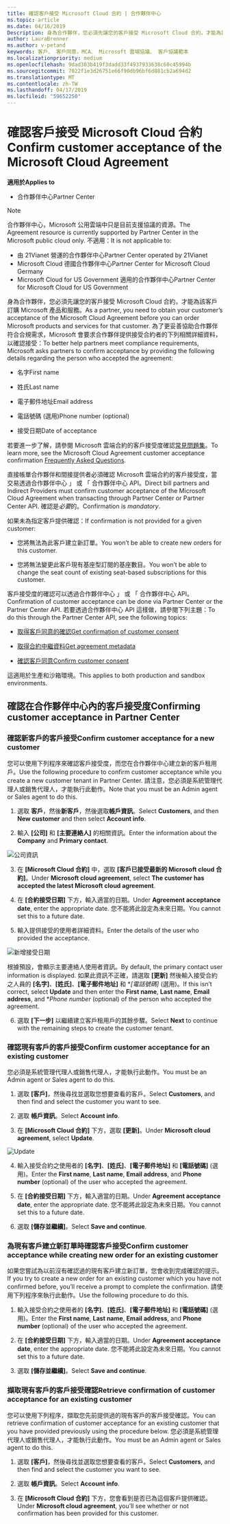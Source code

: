 ```yaml
---
title: 確認客戶接受 Microsoft Cloud 合約 | 合作夥伴中心
ms.topic: article
ms.date: 04/16/2019
Description: 身為合作夥伴，您必須先讓您的客戶接受 Microsoft Cloud 合約，才能為該客戶訂購 Microsoft 產品和服務。 若要更好的說明合作夥伴符合合規性需求，Microsoft 會要求協力廠商確認接受藉由提供接受合約的人員有關的特定詳細資料。
author: LauraBrenner
ms.author: v-petand
keywords: 客戶、 客戶同意，MCA、 Microsoft 雲端協議、 客戶協議範本
ms.localizationpriority: medium
ms.openlocfilehash: 9dad303b419f3dadd33f4937933638c60c45994b
ms.sourcegitcommit: 7022f1e3d26751e66f90db96bf6d881cb2a694d2
ms.translationtype: MT
ms.contentlocale: zh-TW
ms.lasthandoff: 04/17/2019
ms.locfileid: "59652250"
---
```

# <a name="confirm-customer-acceptance-of-the-microsoft-cloud-agreement"></a><span data-ttu-id="23a3c-105">確認客戶接受 Microsoft Cloud 合約</span><span class="sxs-lookup"><span data-stu-id="23a3c-105">Confirm customer acceptance of the Microsoft Cloud Agreement</span></span>

<span data-ttu-id="23a3c-106">**適用於**</span><span class="sxs-lookup"><span data-stu-id="23a3c-106">**Applies to**</span></span>
-  <span data-ttu-id="23a3c-107">合作夥伴中心</span><span class="sxs-lookup"><span data-stu-id="23a3c-107">Partner Center</span></span>

> [!NOTE]
> <span data-ttu-id="23a3c-108">合作夥伴中心，Microsoft 公用雲端中只是目前支援協議的資源。</span><span class="sxs-lookup"><span data-stu-id="23a3c-108">The Agreement resource is currently supported by Partner Center in the Microsoft public cloud only.</span></span> <span data-ttu-id="23a3c-109">不適用：</span><span class="sxs-lookup"><span data-stu-id="23a3c-109">It is not applicable to:</span></span>
> * <span data-ttu-id="23a3c-110">由 21Vianet 營運的合作夥伴中心</span><span class="sxs-lookup"><span data-stu-id="23a3c-110">Partner Center operated by 21Vianet</span></span>
> * <span data-ttu-id="23a3c-111">Microsoft Cloud 德國合作夥伴中心</span><span class="sxs-lookup"><span data-stu-id="23a3c-111">Partner Center for Microsoft Cloud Germany</span></span>
> * <span data-ttu-id="23a3c-112">Microsoft Cloud for US Government 適用的合作夥伴中心</span><span class="sxs-lookup"><span data-stu-id="23a3c-112">Partner Center for Microsoft Cloud for US Government</span></span>

<span data-ttu-id="23a3c-113">身為合作夥伴，您必須先讓您的客戶接受 Microsoft Cloud 合約，才能為該客戶訂購 Microsoft 產品和服務。</span><span class="sxs-lookup"><span data-stu-id="23a3c-113">As a partner, you need to obtain your customer’s acceptance of the Microsoft Cloud Agreement before you can order Microsoft products and services for that customer.</span></span> <span data-ttu-id="23a3c-114">為了更妥善協助合作夥伴符合合規需求，Microsoft 會要求合作夥伴提供接受合約者的下列相關詳細資料，以確認接受：</span><span class="sxs-lookup"><span data-stu-id="23a3c-114">To better help partners meet compliance requirements, Microsoft asks partners to confirm acceptance by providing the following details regarding the person who accepted the agreement:</span></span> 

-   <span data-ttu-id="23a3c-115">名字</span><span class="sxs-lookup"><span data-stu-id="23a3c-115">First name</span></span>

-   <span data-ttu-id="23a3c-116">姓氏</span><span class="sxs-lookup"><span data-stu-id="23a3c-116">Last name</span></span>

-   <span data-ttu-id="23a3c-117">電子郵件地址</span><span class="sxs-lookup"><span data-stu-id="23a3c-117">Email address</span></span>

-   <span data-ttu-id="23a3c-118">電話號碼 (選用)</span><span class="sxs-lookup"><span data-stu-id="23a3c-118">Phone number (optional)</span></span>

-   <span data-ttu-id="23a3c-119">接受日期</span><span class="sxs-lookup"><span data-stu-id="23a3c-119">Date of acceptance</span></span>

<span data-ttu-id="23a3c-120">若要進一步了解，請參閱 Microsoft 雲端合約的客戶接受度確認[常見問題集](https://docs.microsoft.com/en-us/partner-center/confirm-consent-faq)。</span><span class="sxs-lookup"><span data-stu-id="23a3c-120">To learn more, see the Microsoft Cloud Agreement customer acceptance confirmation [Frequently Asked Questions](https://docs.microsoft.com/en-us/partner-center/confirm-consent-faq).</span></span>

<span data-ttu-id="23a3c-121">直接帳單合作夥伴和間接提供者必須確認 Microsoft 雲端合約的客戶接受度，當交易透過合作夥伴中心 」 或 「 合作夥伴中心 API。</span><span class="sxs-lookup"><span data-stu-id="23a3c-121">Direct bill partners and Indirect Providers must confirm customer acceptance of the Microsoft Cloud Agreement when transacting through Partner Center or Partner Center API.</span></span> <span data-ttu-id="23a3c-122">確認是*必要*的。</span><span class="sxs-lookup"><span data-stu-id="23a3c-122">Confirmation is *mandatory*.</span></span>

<span data-ttu-id="23a3c-123">如果未為指定客戶提供確認：</span><span class="sxs-lookup"><span data-stu-id="23a3c-123">If confirmation is not provided for a given customer:</span></span>

-   <span data-ttu-id="23a3c-124">您將無法為此客戶建立新訂單。</span><span class="sxs-lookup"><span data-stu-id="23a3c-124">You won’t be able to create new orders for this customer.</span></span>

-   <span data-ttu-id="23a3c-125">您將無法變更此客戶現有基座型訂閱的基座數目。</span><span class="sxs-lookup"><span data-stu-id="23a3c-125">You won’t be able to change the seat count of existing seat-based subscriptions for this customer.</span></span>

<span data-ttu-id="23a3c-126">客戶接受度的確認可以透過合作夥伴中心 」 或 「 合作夥伴中心 API。</span><span class="sxs-lookup"><span data-stu-id="23a3c-126">Confirmation of customer acceptance can be done via Partner Center or the Partner Center API.</span></span> <span data-ttu-id="23a3c-127">若要透過合作夥伴中心 API 這樣做，請參閱下列主題：</span><span class="sxs-lookup"><span data-stu-id="23a3c-127">To do this through the Partner Center API, see the following topics:</span></span> 

-   [<span data-ttu-id="23a3c-128">取得客戶同意的確認</span><span class="sxs-lookup"><span data-stu-id="23a3c-128">Get confirmation of customer consent</span></span>](https://docs.microsoft.com/en-us/partner-center/develop/get-confirmation-of-customer-consent)

-   [<span data-ttu-id="23a3c-129">取得合約中繼資料</span><span class="sxs-lookup"><span data-stu-id="23a3c-129">Get agreement metadata</span></span>](https://docs.microsoft.com/en-us/partner-center/develop/get-agreement-metadata)

-   [<span data-ttu-id="23a3c-130">確認客戶同意</span><span class="sxs-lookup"><span data-stu-id="23a3c-130">Confirm customer consent</span></span>](https://docs.microsoft.com/en-us/partner-center/develop/confirm-customer-consent)


<span data-ttu-id="23a3c-131">這適用於生產和沙箱環境。</span><span class="sxs-lookup"><span data-stu-id="23a3c-131">This applies to both production and sandbox environments.</span></span>

## <a name="confirming-customer-acceptance-in-partner-center"></a><span data-ttu-id="23a3c-132">確認在合作夥伴中心內的客戶接受度</span><span class="sxs-lookup"><span data-stu-id="23a3c-132">Confirming customer acceptance in Partner Center</span></span>

### <a name="confirm-customer-acceptance-for-a-new-customer"></a><span data-ttu-id="23a3c-133">確認新客戶的客戶接受</span><span class="sxs-lookup"><span data-stu-id="23a3c-133">Confirm customer acceptance for a new customer</span></span>

<span data-ttu-id="23a3c-134">您可以使用下列程序來確認客戶接受度，而您在合作夥伴中心建立新的客戶租用戶。</span><span class="sxs-lookup"><span data-stu-id="23a3c-134">Use the following procedure to confirm customer acceptance while you create a new customer tenant in Partner Center.</span></span> <span data-ttu-id="23a3c-135">請注意，您必須是系統管理代理人或銷售代理人，才能執行此動作。</span><span class="sxs-lookup"><span data-stu-id="23a3c-135">Note that you must be an Admin agent or Sales agent to do this.</span></span>
 
1.  <span data-ttu-id="23a3c-136">選取 **客戶**，然後**新客戶**，然後選取**帳戶資訊**。</span><span class="sxs-lookup"><span data-stu-id="23a3c-136">Select **Customers**, and then **New customer** and then select **Account info**.</span></span>

2.  <span data-ttu-id="23a3c-137">輸入 **\[公司\]** 和 **\[主要連絡人\]** 的相關資訊。</span><span class="sxs-lookup"><span data-stu-id="23a3c-137">Enter the information about the **Company** and **Primary contact**.</span></span>

![公司資訊](images/mca/mca1.png)

3.  <span data-ttu-id="23a3c-139">在 **\[Microsoft Cloud 合約\]** 中，選取 **\[客戶已接受最新的 Microsoft cloud 合約\]**。</span><span class="sxs-lookup"><span data-stu-id="23a3c-139">Under **Microsoft cloud agreement**, select **The customer has accepted the latest Microsoft cloud agreement**.</span></span> 

4.  <span data-ttu-id="23a3c-140">在 **\[合約接受日期\]** 下方，輸入適當的日期。</span><span class="sxs-lookup"><span data-stu-id="23a3c-140">Under **Agreement acceptance date**, enter the appropriate date.</span></span> <span data-ttu-id="23a3c-141">您不能將此設定為未來日期。</span><span class="sxs-lookup"><span data-stu-id="23a3c-141">You cannot set this to a future date.</span></span>

5.  <span data-ttu-id="23a3c-142">輸入提供接受的使用者詳細資料。</span><span class="sxs-lookup"><span data-stu-id="23a3c-142">Enter the details of the user who provided the acceptance.</span></span> 

![新增接受日期](images/mca/MCA3.png)

<span data-ttu-id="23a3c-144">根據預設，會顯示主要連絡人使用者資訊。</span><span class="sxs-lookup"><span data-stu-id="23a3c-144">By default, the primary contact user information is displayed.</span></span> <span data-ttu-id="23a3c-145">如果此資訊不正確，請選取 **\[更新\]** 然後輸入接受合約之人員的 **\[名字\]**、**\[姓氏\]**、**\[電子郵件地址\]** 和 \**\[電話號碼\]* (選用)。</span><span class="sxs-lookup"><span data-stu-id="23a3c-145">If this isn’t correct, select **Update** and then enter the **First name**, **Last name**, **Email address**, and \**Phone number* (optional) of the person who accepted the agreement.</span></span>

6.  <span data-ttu-id="23a3c-146">選取 **\[下一步\]** 以繼續建立客戶租用戶的其餘步驟。</span><span class="sxs-lookup"><span data-stu-id="23a3c-146">Select **Next** to continue with the remaining steps to create the customer tenant.</span></span>

### <a name="confirm-customer-acceptance-for-an-existing-customer"></a><span data-ttu-id="23a3c-147">確認現有客戶的客戶接受</span><span class="sxs-lookup"><span data-stu-id="23a3c-147">Confirm customer acceptance for an existing customer</span></span>

<span data-ttu-id="23a3c-148">您必須是系統管理代理人或銷售代理人，才能執行此動作。</span><span class="sxs-lookup"><span data-stu-id="23a3c-148">You must be an Admin agent or Sales agent to do this.</span></span> 

1.  <span data-ttu-id="23a3c-149">選取 **\[客戶\]**，然後尋找並選取您想要查看的客戶。</span><span class="sxs-lookup"><span data-stu-id="23a3c-149">Select **Customers**, and then find and select the customer you want to see.</span></span> 

2.  <span data-ttu-id="23a3c-150">選取 **帳戶資訊**。</span><span class="sxs-lookup"><span data-stu-id="23a3c-150">Select **Account info**.</span></span>

3.  <span data-ttu-id="23a3c-151">在 **\[Microsoft Cloud 合約\]** 下方，選取 **\[更新\]**。</span><span class="sxs-lookup"><span data-stu-id="23a3c-151">Under **Microsoft cloud agreement**, select **Update**.</span></span>

![Update](images/mca/mca4.png)

4.  <span data-ttu-id="23a3c-153">輸入接受合約之使用者的 **\[名字\]**、**\[姓氏\]**、**\[電子郵件地址\]** 和 **\[電話號碼\]** (選用)。</span><span class="sxs-lookup"><span data-stu-id="23a3c-153">Enter the **First name**, **Last name**, **Email address**, and **Phone number** (optional) of the user who accepted the agreement.</span></span>

5.  <span data-ttu-id="23a3c-154">在 **\[合約接受日期\]** 下方，輸入適當的日期。</span><span class="sxs-lookup"><span data-stu-id="23a3c-154">Under **Agreement acceptance date**, enter the appropriate date.</span></span> <span data-ttu-id="23a3c-155">您不能將此設定為未來日期。</span><span class="sxs-lookup"><span data-stu-id="23a3c-155">You cannot set this to a future date.</span></span>

6.  <span data-ttu-id="23a3c-156">選取 **\[儲存並繼續\]**。</span><span class="sxs-lookup"><span data-stu-id="23a3c-156">Select **Save and continue**.</span></span>

### <a name="confirm-customer-acceptance-while-creating-new-order-for-an-existing-customer"></a><span data-ttu-id="23a3c-157">為現有客戶建立新訂單時確認客戶接受</span><span class="sxs-lookup"><span data-stu-id="23a3c-157">Confirm customer acceptance while creating new order for an existing customer</span></span>

<span data-ttu-id="23a3c-158">如果您嘗試為以前沒有確認過的現有客戶建立新訂單，您會收到完成確認的提示。</span><span class="sxs-lookup"><span data-stu-id="23a3c-158">If you try to create a new order for an existing customer which you have not confirmed before, you’ll receive a prompt to complete the confirmation.</span></span> <span data-ttu-id="23a3c-159">請使用下列程序來執行此動作。</span><span class="sxs-lookup"><span data-stu-id="23a3c-159">Use the following procedure to do this.</span></span> 

1.  <span data-ttu-id="23a3c-160">輸入接受合約之使用者的 **\[名字\]**、**\[姓氏\]**、**\[電子郵件地址\]** 和 **\[電話號碼\]** (選用)。</span><span class="sxs-lookup"><span data-stu-id="23a3c-160">Enter the **First name**, **Last name**, **Email address**, and **Phone number** (optional) of the user who accepted the agreement.</span></span>

2.  <span data-ttu-id="23a3c-161">在 **\[合約接受日期\]** 下方，輸入適當的日期。</span><span class="sxs-lookup"><span data-stu-id="23a3c-161">Under **Agreement acceptance date**, enter the appropriate date.</span></span> <span data-ttu-id="23a3c-162">您不能將此設定為未來日期。</span><span class="sxs-lookup"><span data-stu-id="23a3c-162">You cannot set this to a future date.</span></span>

3.  <span data-ttu-id="23a3c-163">選取 **\[儲存並繼續\]**。</span><span class="sxs-lookup"><span data-stu-id="23a3c-163">Select **Save and continue**.</span></span>


### <a name="retrieve-confirmation-of-customer-acceptance-for-an-existing-customer"></a><span data-ttu-id="23a3c-164">擷取現有客戶的客戶接受確認</span><span class="sxs-lookup"><span data-stu-id="23a3c-164">Retrieve confirmation of customer acceptance for an existing customer</span></span>

<span data-ttu-id="23a3c-165">您可以使用下列程序，擷取您先前提供過的現有客戶的客戶接受確認。</span><span class="sxs-lookup"><span data-stu-id="23a3c-165">You can retrieve confirmation of customer acceptance for an existing customer that you have provided previously using the procedure below.</span></span> <span data-ttu-id="23a3c-166">您必須是系統管理代理人或銷售代理人，才能執行此動作。</span><span class="sxs-lookup"><span data-stu-id="23a3c-166">You must be an Admin agent or Sales agent to do this.</span></span> 

1.  <span data-ttu-id="23a3c-167">選取 **\[客戶\]**，然後尋找並選取您想要查看的客戶。</span><span class="sxs-lookup"><span data-stu-id="23a3c-167">Select **Customers**, and then find and select the customer you want to see.</span></span> 

2.  <span data-ttu-id="23a3c-168">選取 **帳戶資訊**。</span><span class="sxs-lookup"><span data-stu-id="23a3c-168">Select **Account info**.</span></span>

3.  <span data-ttu-id="23a3c-169">在 **\[Microsoft Cloud 合約\]** 下方，您會看到是否已為這個客戶提供確認。</span><span class="sxs-lookup"><span data-stu-id="23a3c-169">Under **Microsoft cloud agreement**, you’ll see whether or not confirmation has been provided for this customer.</span></span>

